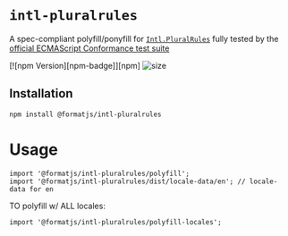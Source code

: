 # `intl-pluralrules`

A spec-compliant polyfill/ponyfill for [`Intl.PluralRules`](https://developer.mozilla.org/en-US/docs/Web/JavaScript/Reference/Global_Objects/PluralRules) fully tested by the [official ECMAScript Conformance test suite](https://github.com/tc39/test262)

[![npm Version][npm-badge]][npm]
![size](https://badgen.net/bundlephobia/minzip/@formatjs/intl-pluralrules)

## Installation

```
npm install @formatjs/intl-pluralrules
```

# Usage

```tsx
import '@formatjs/intl-pluralrules/polyfill';
import '@formatjs/intl-pluralrules/dist/locale-data/en'; // locale-data for en
```

TO polyfill w/ ALL locales:

```tsx
import '@formatjs/intl-pluralrules/polyfill-locales';
```
